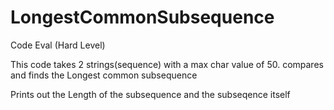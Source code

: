 # LongestCommonSubsequence
Code Eval (Hard Level)

This code takes 2 strings(sequence) with a max char value of 50.
compares and finds the Longest common subsequence

Prints out the Length of the subsequence and the subseqence itself 
